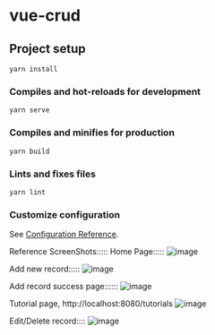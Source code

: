 # vue-crud

## Project setup
```
yarn install
```

### Compiles and hot-reloads for development
```
yarn serve
```

### Compiles and minifies for production
```
yarn build
```

### Lints and fixes files
```
yarn lint
```

### Customize configuration
See [Configuration Reference](https://cli.vuejs.org/config/).

Reference ScreenShots:::::
Home Page:::::
![image](https://user-images.githubusercontent.com/67001973/167248228-dfa28ec9-1bc6-4421-bf72-bcdce30b9abb.png)

Add new record:::::
![image](https://user-images.githubusercontent.com/67001973/167248283-e8f8c9a4-274a-411b-8b76-9d366ca60a2f.png)

Add record success page::::::
![image](https://user-images.githubusercontent.com/67001973/167248340-9a3d5abc-a609-4f3e-b7e7-5cbaf321f0fa.png)

Tutorial page, http://localhost:8080/tutorials
![image](https://user-images.githubusercontent.com/67001973/167248390-ef7b32e5-b938-4ae1-aa31-a0e0f7da2d49.png)

Edit/Delete record::::
![image](https://user-images.githubusercontent.com/67001973/167248420-368befa7-e344-47fa-9555-a933ea70de2d.png)
